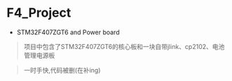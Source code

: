 # F4_Project
* STM32F407ZGT6 and Power board
>项目中包含了STM32F407ZGT6的核心板和一块自带jlink、cp2102、电池管理电源板

>一时手快,代码被删(在补ing)